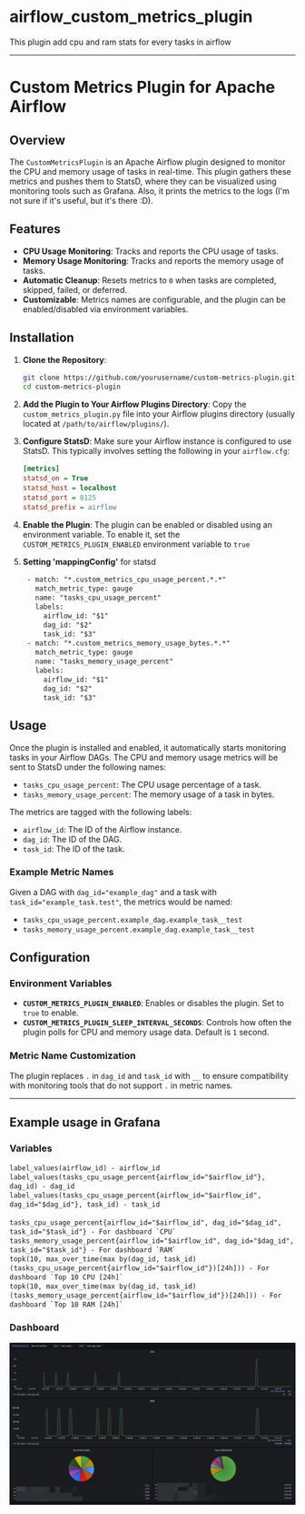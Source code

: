 # airflow_custom_metrics_plugin

This plugin add cpu and ram stats for every tasks in airflow

---

# Custom Metrics Plugin for Apache Airflow

## Overview

The `CustomMetricsPlugin` is an Apache Airflow plugin designed to monitor the CPU and memory usage of tasks in
real-time. This plugin gathers these metrics and pushes them to StatsD, where they can be visualized using monitoring
tools such as Grafana. Also, it prints the metrics to the logs (I'm not sure if it's useful, but it's there :D).

## Features

- **CPU Usage Monitoring**: Tracks and reports the CPU usage of tasks.
- **Memory Usage Monitoring**: Tracks and reports the memory usage of tasks.
- **Automatic Cleanup**: Resets metrics to `0` when tasks are completed, skipped, failed, or deferred.
- **Customizable**: Metrics names are configurable, and the plugin can be enabled/disabled via environment variables.

## Installation

1. **Clone the Repository**:
   ```bash
   git clone https://github.com/yourusername/custom-metrics-plugin.git
   cd custom-metrics-plugin
   ```

2. **Add the Plugin to Your Airflow Plugins Directory**:
   Copy the `custom_metrics_plugin.py` file into your Airflow plugins directory (usually located at
   `/path/to/airflow/plugins/`).

3. **Configure StatsD**:
   Make sure your Airflow instance is configured to use StatsD. This typically involves setting the following in your
   `airflow.cfg`:

   ```ini
   [metrics]
   statsd_on = True
   statsd_host = localhost
   statsd_port = 8125
   statsd_prefix = airflow
   ```

4. **Enable the Plugin**:
   The plugin can be enabled or disabled using an environment variable. To enable it, set the
   `CUSTOM_METRICS_PLUGIN_ENABLED` environment variable to `true`

5. **Setting 'mappingConfig'** for statsd
   ```
    - match: "*.custom_metrics_cpu_usage_percent.*.*"
      match_metric_type: gauge
      name: "tasks_cpu_usage_percent"
      labels:
        airflow_id: "$1"
        dag_id: "$2"
        task_id: "$3"
    - match: "*.custom_metrics_memory_usage_bytes.*.*"
      match_metric_type: gauge
      name: "tasks_memory_usage_percent"
      labels:
        airflow_id: "$1"
        dag_id: "$2"
        task_id: "$3"
   ```

## Usage

Once the plugin is installed and enabled, it automatically starts monitoring tasks in your Airflow DAGs. The CPU and
memory usage metrics will be sent to StatsD under the following names:

- `tasks_cpu_usage_percent`: The CPU usage percentage of a task.
- `tasks_memory_usage_percent`: The memory usage of a task in bytes.

The metrics are tagged with the following labels:

- `airflow_id`: The ID of the Airflow instance.
- `dag_id`: The ID of the DAG.
- `task_id`: The ID of the task.

### Example Metric Names

Given a DAG with `dag_id="example_dag"` and a task with `task_id="example_task.test"`, the metrics would be named:

- `tasks_cpu_usage_percent.example_dag.example_task__test`
- `tasks_memory_usage_percent.example_dag.example_task__test`

## Configuration

### Environment Variables

- **`CUSTOM_METRICS_PLUGIN_ENABLED`**: Enables or disables the plugin. Set to `true` to enable.
- **`CUSTOM_METRICS_PLUGIN_SLEEP_INTERVAL_SECONDS`**: Controls how often the plugin polls for CPU and memory usage data.
  Default is `1` second.

### Metric Name Customization

The plugin replaces `.` in `dag_id` and `task_id` with `__` to ensure compatibility with monitoring tools that do not
support `.` in metric names.

---

## Example usage in Grafana

### Variables

```
label_values(airflow_id) - airflow_id
label_values(tasks_cpu_usage_percent{airflow_id="$airflow_id"}, dag_id) - dag_id
label_values(tasks_cpu_usage_percent{airflow_id="$airflow_id", dag_id="$dag_id"}, task_id) - task_id

tasks_cpu_usage_percent{airflow_id="$airflow_id", dag_id="$dag_id", task_id="$task_id"} - For dashboard `CPU`
tasks_memory_usage_percent{airflow_id="$airflow_id", dag_id="$dag_id", task_id="$task_id"} - For dashboard `RAM`
topk(10, max_over_time(max by(dag_id, task_id) (tasks_cpu_usage_percent{airflow_id="$airflow_id"})[24h])) - For dashboard `Top 10 CPU [24h]`
topk(10, max_over_time(max by(dag_id, task_id) (tasks_memory_usage_percent{airflow_id="$airflow_id"})[24h])) - For dashboard `Top 10 RAM [24h]`
```

### Dashboard

![img.png](img.png)